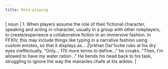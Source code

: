 ```yaml
---
title: Role-playing
---
```

| noun | 1.  	When players assume the role of their fictional character, speaking and acting in-character, usually in a group with other roleplayers, to create/experience a collaborative fiction in an immersive fashion. In FFXIV, this may include things like typing in a narrative fashion using custom emotes, so that it displays as... Zyrkhan Dar'locke rubs at his dry eyes ineffectually. "Only... 170 more terms to define..." he croaks. "Then, I'm allowed to have my water ration..." He bends his head back to his task, struggling to ignore the way the manacles chafe at his ankles.	|